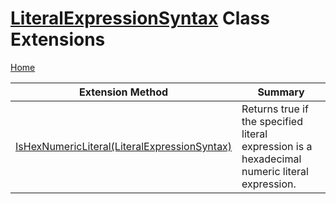 <a name="_top"></a>

# [LiteralExpressionSyntax](https://docs.microsoft.com/en-us/dotnet/api/microsoft.codeanalysis.csharp.syntax.literalexpressionsyntax) Class Extensions

[Home](../../../../../README.md#_top)

| Extension Method | Summary |
| ---------------- | ------- |
| [IsHexNumericLiteral(LiteralExpressionSyntax)](../../../../../Roslynator/CSharp/SyntaxExtensions/IsHexNumericLiteral/README.md#_top) | Returns true if the specified literal expression is a hexadecimal numeric literal expression\. |

